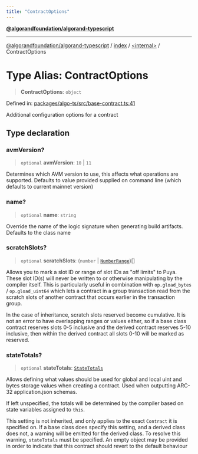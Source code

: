 ```yaml
---
title: "ContractOptions"
---
```


[**@algorandfoundation/algorand-typescript**](../../../README.md)

***

[@algorandfoundation/algorand-typescript](../../../README.md) / [index](../../README.md) / [\<internal\>](../README.md) / ContractOptions

# Type Alias: ContractOptions

> **ContractOptions**: `object`

Defined in: [packages/algo-ts/src/base-contract.ts:41](https://github.com/algorandfoundation/puya-ts/blob/main/packages/algo-ts/src/base-contract.ts#L41)

Additional configuration options for a contract

## Type declaration

### avmVersion?

> `optional` **avmVersion**: `10` \| `11`

Determines which AVM version to use, this affects what operations are supported.
Defaults to value provided supplied on command line (which defaults to current mainnet version)

### name?

> `optional` **name**: `string`

Override the name of the logic signature when generating build artifacts.
Defaults to the class name

### scratchSlots?

> `optional` **scratchSlots**: (`number` \| [`NumberRange`](NumberRange.md))[]

Allows you to mark a slot ID or range of slot IDs as "off limits" to Puya.
These slot ID(s) will never be written to or otherwise manipulating by the compiler itself.
This is particularly useful in combination with `op.gload_bytes` / `op.gload_uint64`
which lets a contract in a group transaction read from the scratch slots of another contract
that occurs earlier in the transaction group.

In the case of inheritance, scratch slots reserved become cumulative. It is not an error
to have overlapping ranges or values either, so if a base class contract reserves slots
0-5 inclusive and the derived contract reserves 5-10 inclusive, then within the derived
contract all slots 0-10 will be marked as reserved.

### stateTotals?

> `optional` **stateTotals**: [`StateTotals`](StateTotals.md)

Allows defining what values should be used for global and local uint and bytes storage
values when creating a contract. Used when outputting ARC-32 application.json schemas.

If left unspecified, the totals will be determined by the compiler based on state
variables assigned to `this`.

This setting is not inherited, and only applies to the exact `Contract` it is specified
on. If a base class does specify this setting, and a derived class does not, a warning
will be emitted for the derived class. To resolve this warning, `stateTotals` must be
specified. An empty object may be provided in order to indicate that this contract should
revert to the default behaviour
